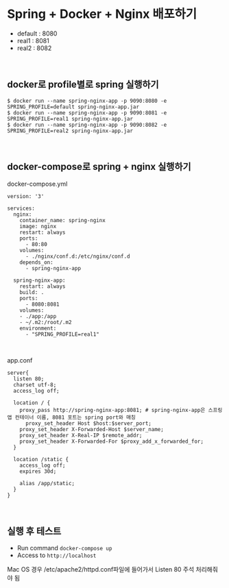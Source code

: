 # Spring + Docker + Nginx 배포하기
- default : 8080
- real1 : 8081
- real2 : 8082
 
<br>

## docker로 profile별로 spring 실행하기
~~~
$ docker run --name spring-nginx-app -p 9090:8080 -e SPRING_PROFILE=default spring-nginx-app.jar
$ docker run --name spring-nginx-app -p 9090:8081 -e SPRING_PROFILE=real1 spring-nginx-app.jar
$ docker run --name spring-nginx-app -p 9090:8082 -e SPRING_PROFILE=real2 spring-nginx-app.jar
~~~

<br>

## docker-compose로 spring + nginx 실행하기
docker-compose.yml
~~~
version: '3'

services:
  nginx:
    container_name: spring-nginx
    image: nginx
    restart: always
    ports:
      - 80:80
    volumes:
      - ./nginx/conf.d:/etc/nginx/conf.d
    depends_on:
      - spring-nginx-app

  spring-nginx-app:
    restart: always
    build: .
    ports:
      - 8080:8081
    volumes:
    - ./app:/app
    - ~/.m2:/root/.m2
    environment:
      - "SPRING_PROFILE=real1"
~~~

<br>

app.conf
~~~
server{
  listen 80;
  charset utf-8;
  access_log off;

  location / {
    proxy_pass http://spring-nginx-app:8081; # spring-nginx-app은 스프링 앱 컨테이너 이름, 8081 포트는 spring port와 매칭 
      proxy_set_header Host $host:$server_port;
    proxy_set_header X-Forwarded-Host $server_name;
    proxy_set_header X-Real-IP $remote_addr;
    proxy_set_header X-Forwarded-For $proxy_add_x_forwarded_for;
  }

  location /static {
    access_log off;
    expires 30d;

    alias /app/static;
  }
}
~~~

<br>

## 실행 후 테스트
- Run command `docker-compose up`
- Access to `http://localhost`

Mac OS 경우 /etc/apache2/httpd.conf파일에 들어가서 Listen 80 주석 처리해줘야 됨

